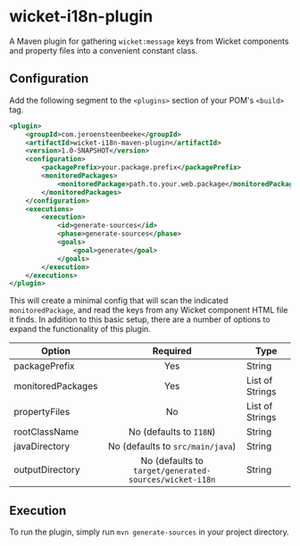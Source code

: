 # wicket-i18n-plugin

A Maven plugin for gathering `wicket:message` keys from Wicket components and property files into a convenient constant class.

## Configuration

Add the following segment to the `<plugins>` section of your POM's `<build>` tag.

```xml
<plugin>
	<groupId>com.jeroensteenbeeke</groupId>
	<artifactId>wicket-i18n-maven-plugin</artifactId>
	<version>1.0-SNAPSHOT</version>
	<configuration>
		<packagePrefix>your.package.prefix</packagePrefix>
		<monitoredPackages>
			<monitoredPackage>path.to.your.web.package</monitoredPackage>
		</monitoredPackages>
	</configuration>
	<executions>
		<execution>
			<id>generate-sources</id>
			<phase>generate-sources</phase>
			<goals>
				<goal>generate</goal>
			</goals>
		</execution>
	</executions>
</plugin>
```

This will create a minimal config that will scan the indicated `monitoredPackage`, and read the keys from any Wicket component HTML file it finds. In addition to this basic setup, there are a number of options to expand the functionality of this plugin.

| Option            | Required                                               | Type            |
| ----------------- |:------------------------------------------------------:| --------------- |
| packagePrefix     | Yes                                                    | String          |
| monitoredPackages | Yes                                                    | List of Strings |
| propertyFiles     | No                                                     | List of Strings |
| rootClassName     | No (defaults to `I18N`)                                | String          |
| javaDirectory     | No (defaults to `src/main/java`)                       | String          |
| outputDirectory   | No (defaults to `target/generated-sources/wicket-i18n` | String          |

## Execution

To run the plugin, simply run `mvn generate-sources` in your project directory.

